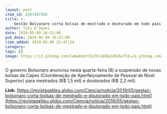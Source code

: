 ```yaml
---
layout: post
item_id: 2587487266
title: >-
    Gestão Bolsonaro corta bolsas de mestrado e doutorado em todo país
author: Tatu D'Oquei
date: 2019-05-09 16:51:00
pub_date: 2019-05-09 16:51:00
time_added: 2019-05-09 22:47:24
category: 
tags: []
image: https://s2.glbimg.com/CamwOibtC5z7kleK8qJ26S6e7SI=/e.glbimg.com/og/ed/f/original/2019/05/09/biology-doctor-health-4154.jpg
---
```


O governo Bolsonaro anunciou nesta quarta-feira (8) a suspensão de novas bolsas da Capes (Coordenação de Aperfeiçoamento de Pessoal de Nível Superior) para mestrados (R$ 1,5 mil) e doutorados (R$ 2,2 mil).

**Link:** [https://revistagalileu.globo.com/Ciencia/noticia/2019/05/gestao-bolsonaro-corta-bolsas-de-mestrado-e-doutorado-em-todo-pais.html](https://revistagalileu.globo.com/Ciencia/noticia/2019/05/gestao-bolsonaro-corta-bolsas-de-mestrado-e-doutorado-em-todo-pais.html)

